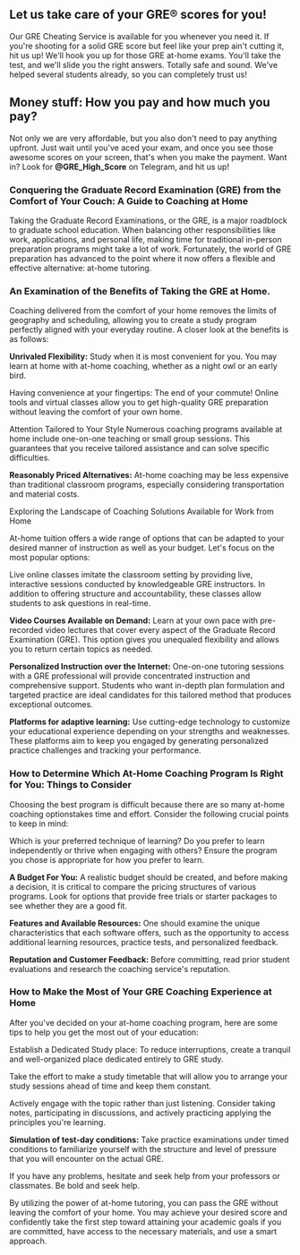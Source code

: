 
## Let us take care of your GRE® scores for you!

Our GRE Cheating Service is available for you whenever you need it. If you're shooting for a solid GRE score but feel like your prep ain't cutting it, hit us up! We'll hook you up for those GRE at-home exams. You'll take the test, and we'll slide you the right answers. Totally safe and sound. We've helped several students already, so you can completely trust us!

## Money stuff: How you pay and how much you pay?
Not only we are very affordable, but you also don't need to pay anything upfront. Just wait until you've aced your exam, and once you see those awesome scores on your screen, that's when you make the payment. Want in? Look for **@GRE_High_Score** on Telegram, and hit us up!

<!--
## Download Leaked GRE Questions
Go to https://downloadgre.wordpress.com/ and download full length GRE questions that were asked recently. 
-->
### Conquering the Graduate Record Examination (GRE) from the Comfort of Your Couch: A Guide to Coaching at Home

Taking the Graduate Record Examinations, or the GRE, is a major roadblock to graduate school education. When balancing other responsibilities like work, applications, and personal life, making time for traditional in-person preparation programs might take a lot of work. Fortunately, the world of GRE preparation has advanced to the point where it now offers a flexible and effective alternative: at-home tutoring.

### An Examination of the Benefits of Taking the GRE at Home.

Coaching delivered from the comfort of your home removes the limits of geography and scheduling, allowing you to create a study program perfectly aligned with your everyday routine. A closer look at the benefits is as follows:

**Unrivaled Flexibility:** Study when it is most convenient for you. You may learn at home with at-home coaching, whether as a night owl or an early bird.

Having convenience at your fingertips: The end of your commute! Online tools and virtual classes allow you to get high-quality GRE preparation without leaving the comfort of your own home.

Attention Tailored to Your Style Numerous coaching programs available at home include one-on-one teaching or small group sessions. This guarantees that you receive tailored assistance and can solve specific difficulties.

**Reasonably Priced Alternatives:** At-home coaching may be less expensive than traditional classroom programs, especially considering transportation and material costs.

Exploring the Landscape of Coaching Solutions Available for Work from Home

At-home tuition offers a wide range of options that can be adapted to your desired manner of instruction as well as your budget. Let's focus on the most popular options:

Live online classes imitate the classroom setting by providing live, interactive sessions conducted by knowledgeable GRE instructors. In addition to offering structure and accountability, these classes allow students to ask questions in real-time.

**Video Courses Available on Demand:** Learn at your own pace with pre-recorded video lectures that cover every aspect of the Graduate Record Examination (GRE). This option gives you unequaled flexibility and allows you to return certain topics as needed.

**Personalized Instruction over the Internet:** One-on-one tutoring sessions with a GRE professional will provide concentrated instruction and comprehensive support. Students who want in-depth plan formulation and targeted practice are ideal candidates for this tailored method that produces exceptional outcomes.

**Platforms for adaptive learning:** Use cutting-edge technology to customize your educational experience depending on your strengths and weaknesses. These platforms aim to keep you engaged by generating personalized practice challenges and tracking your performance.

### How to Determine Which At-Home Coaching Program Is Right for You: Things to Consider

Choosing the best program is difficult because there are so many at-home coaching optionstakes  time and effort. Consider the following crucial points to keep in mind:

Which is your preferred technique of learning? Do you prefer to learn independently or thrive when engaging with others? Ensure the program you chose is appropriate for how you prefer to learn.

**A Budget For You:** A realistic budget should be created, and before making a decision, it is critical to compare the pricing structures of various programs. Look for options that provide free trials or starter packages to see whether they are a good fit.

**Features and Available Resources:** One should examine the unique characteristics that each software offers, such as the opportunity to access additional learning resources, practice tests, and personalized feedback.

**Reputation and Customer Feedback:** Before committing, read prior student evaluations and research the coaching service's reputation.

### How to Make the Most of Your GRE Coaching Experience at Home

After you've decided on your at-home coaching program, here are some tips to help you get the most out of your education:

Establish a Dedicated Study place: To reduce interruptions, create a tranquil and well-organized place dedicated entirely to GRE study.

Take the effort to make a study timetable that will allow you to arrange your study sessions ahead of time and keep them constant.

Actively engage with the topic rather than just listening. Consider taking notes, participating in discussions, and actively practicing applying the principles you're learning.

**Simulation of test-day conditions:** Take practice examinations under timed conditions to familiarize yourself with the structure and level of pressure that you will encounter on the actual GRE.

If you have any problems, hesitate and seek help from your professors or classmates. Be bold and seek help.

By utilizing the power of at-home tutoring, you can pass the GRE without leaving the comfort of your home. You may achieve your desired score and confidently take the first step toward attaining your academic goals if you are committed, have access to the necessary materials, and use a smart approach.

